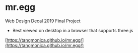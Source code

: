 # mr.egg

Web Design Decal 2019 Final Project

* Best viewed on desktop in a browser that supports three.js

[https://tangmonica.github.io/mr.egg/](https://tangmonica.github.io/mr.egg/)
